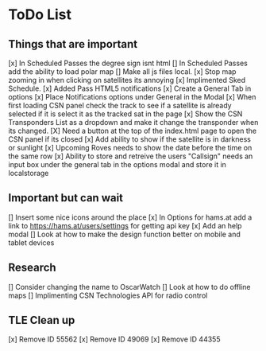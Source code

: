 # ToDo List

## Things that are important
[x] In Scheduled Passes the degree sign isnt html
[] In Scheduled Passes add the ability to load polar map
[] Make all js files local.
[x] Stop map zooming in when clicking on satellites its annoying
[x] Implimented Sked Schedule.
[x] Added Pass HTML5 notifications
[x] Create a General Tab in options
[x] Place Notifications options under General in the Modal
[x] When first loading CSN panel check the track to see if a satellite is already selected if it is select it as the tracked sat in the page
[x] Show the CSN Transponders List as a dropdown and make it change the transponder when its changed.
[X] Need a button at the top of the index.html page to open the CSN panel if its closed
[x] Add ability to show if the satellite is in darkness or sunlight
[x] Upcoming Roves needs to show the date before the time on the same row
[x] Ability to store and retreive the users "Callsign" needs an input box under the general tab in the options modal and store it in localstorage

## Important but can wait
[] Insert some nice icons around the place
[x] In Options for hams.at add a link to https://hams.at/users/settings for getting api key
[x] Add an help modal 
[] Look at how to make the design function better on mobile and tablet devices

## Research
[] Consider changing the name to OscarWatch
[] Look at how to do offline maps
[] Implimenting CSN Technologies API for radio control

## TLE Clean up 

[x] Remove ID 55562
[x] Remove ID 49069
[x] Remove ID 44355